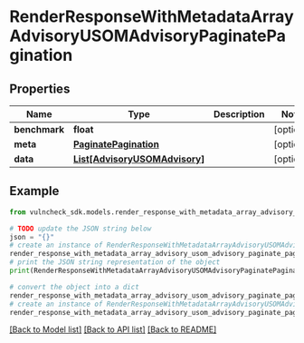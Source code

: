 # RenderResponseWithMetadataArrayAdvisoryUSOMAdvisoryPaginatePagination


## Properties

Name | Type | Description | Notes
------------ | ------------- | ------------- | -------------
**benchmark** | **float** |  | [optional] 
**meta** | [**PaginatePagination**](PaginatePagination.md) |  | [optional] 
**data** | [**List[AdvisoryUSOMAdvisory]**](AdvisoryUSOMAdvisory.md) |  | [optional] 

## Example

```python
from vulncheck_sdk.models.render_response_with_metadata_array_advisory_usom_advisory_paginate_pagination import RenderResponseWithMetadataArrayAdvisoryUSOMAdvisoryPaginatePagination

# TODO update the JSON string below
json = "{}"
# create an instance of RenderResponseWithMetadataArrayAdvisoryUSOMAdvisoryPaginatePagination from a JSON string
render_response_with_metadata_array_advisory_usom_advisory_paginate_pagination_instance = RenderResponseWithMetadataArrayAdvisoryUSOMAdvisoryPaginatePagination.from_json(json)
# print the JSON string representation of the object
print(RenderResponseWithMetadataArrayAdvisoryUSOMAdvisoryPaginatePagination.to_json())

# convert the object into a dict
render_response_with_metadata_array_advisory_usom_advisory_paginate_pagination_dict = render_response_with_metadata_array_advisory_usom_advisory_paginate_pagination_instance.to_dict()
# create an instance of RenderResponseWithMetadataArrayAdvisoryUSOMAdvisoryPaginatePagination from a dict
render_response_with_metadata_array_advisory_usom_advisory_paginate_pagination_from_dict = RenderResponseWithMetadataArrayAdvisoryUSOMAdvisoryPaginatePagination.from_dict(render_response_with_metadata_array_advisory_usom_advisory_paginate_pagination_dict)
```
[[Back to Model list]](../README.md#documentation-for-models) [[Back to API list]](../README.md#documentation-for-api-endpoints) [[Back to README]](../README.md)


